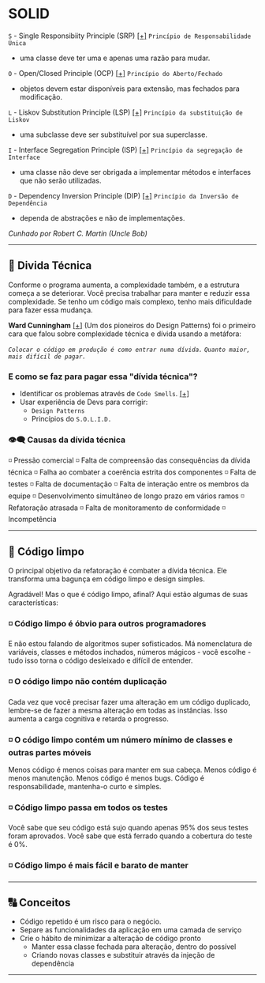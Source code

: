 # SOLID

`S` - Single Responsibiity Principle (SRP) [[+]](1_SOLID_SRP.md)
`Princípio de Responsabilidade Única`

+ uma classe deve ter uma e apenas uma razão para mudar.
  
`O` - Open/Closed Principle (OCP) [[+]](2_SOLID_OCP.md)
`Princípio do Aberto/Fechado`

+ objetos devem estar disponíveis para extensão, mas fechados para modificação.

`L` - Liskov Substitution Principle (LSP) [[+]](3_SOLID_LSP.md)
`Princípio da substituição de Liskov`

+ uma subclasse deve ser substituível por sua superclasse.

`I` - Interface Segregation Principle (ISP) [[+]](4_SOLID_ISP.md)
`Princípio da segregação de Interface` 

+ uma classe não deve ser obrigada a implementar métodos e interfaces que não serão utilizadas.
  
`D` - Dependency Inversion Principle (DIP) [[+]](5_SOLID_DIP.md)
`Princípio da Inversão de Dependência`

+ dependa de abstrações e não de implementações.

*Cunhado por Robert C. Martin (Uncle Bob)*

---

## 💸 Divida Técnica

Conforme o programa aumenta, a complexidade também, e a estrutura começa a se deteriorar. 
Você precisa trabalhar para manter e reduzir essa complexidade. 
Se tenho um código mais complexo, tenho mais dificuldade para fazer essa mudança.

**Ward Cunningham** [[+]](../Dicas/Personalidades.md) (Um dos pioneiros do Design Patterns)
foi o primeiro cara que falou sobre complexidade técnica e dívida usando a metáfora:

*`Colocar o código em produção é como entrar numa dívida.`*
*`Quanto maior, mais difícil de pagar.`*

### E como se faz para pagar essa "dívida técnica"?

+ Identificar os problemas através de `Code Smells`. [[+]](7_Code_Smells.md)
+ Usar experiência de Devs para corrigir:
  + `Design Patterns`
  + Princípios do `S.O.L.I.D.`

### 👁‍🗨 Causas da dívida técnica

◽ Pressão comercial
◽ Falta de compreensão das consequências da dívida técnica
◽ Falha ao combater a coerência estrita dos componentes
◽ Falta de testes
◽ Falta de documentação
◽ Falta de interação entre os membros da equipe
◽ Desenvolvimento simultâneo de longo prazo em vários ramos
◽ Refatoração atrasada
◽ Falta de monitoramento de conformidade
◽ Incompetência

---

## 🧹 Código limpo

O principal objetivo da refatoração é combater a dívida técnica. Ele transforma uma bagunça em código limpo e design simples.

Agradável! Mas o que é código limpo, afinal? Aqui estão algumas de suas características:

### ◽ Código limpo é óbvio para outros programadores

E não estou falando de algoritmos super sofisticados. Má nomenclatura de variáveis, classes e métodos inchados, números mágicos - você escolhe - tudo isso torna o código desleixado e difícil de entender.

### ◽ O código limpo não contém duplicação

Cada vez que você precisar fazer uma alteração em um código duplicado, lembre-se de fazer a mesma alteração em todas as instâncias. Isso aumenta a carga cognitiva e retarda o progresso.

### ◽ O código limpo contém um número mínimo de classes e outras partes móveis

Menos código é menos coisas para manter em sua cabeça. Menos código é menos manutenção. Menos código é menos bugs. Código é responsabilidade, mantenha-o curto e simples.

### ◽ Código limpo passa em todos os testes

Você sabe que seu código está sujo quando apenas 95% dos seus testes foram aprovados. Você sabe que está ferrado quando a cobertura do teste é 0%.

### ◽ Código limpo é mais fácil e barato de manter

---

## 🔠 Conceitos

+ Código repetido é um risco para o negócio.
+ Separe as funcionalidades da aplicação em uma camada de serviço
+ Crie o hábito de minimizar a alteração de código pronto
  + Manter essa classe fechada para alteração, dentro do possível
  + Criando novas classes e substituir através da injeção de dependência

---
